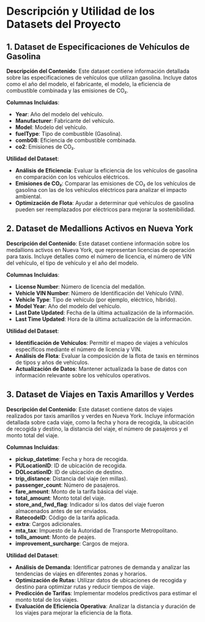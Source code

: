 # Descripción y Utilidad de los Datasets del Proyecto

## 1. Dataset de Especificaciones de Vehículos de Gasolina
**Descripción del Contenido**: Este dataset contiene información detallada sobre las especificaciones de vehículos que utilizan gasolina. Incluye datos como el año del modelo, el fabricante, el modelo, la eficiencia de combustible combinada y las emisiones de CO₂.

**Columnas Incluidas**:
- **Year**: Año del modelo del vehículo.
- **Manufacturer**: Fabricante del vehículo.
- **Model**: Modelo del vehículo.
- **fuelType**: Tipo de combustible (Gasolina).
- **comb08**: Eficiencia de combustible combinada.
- **co2**: Emisiones de CO₂.

**Utilidad del Dataset**:
- **Análisis de Eficiencia**: Evaluar la eficiencia de los vehículos de gasolina en comparación con los vehículos eléctricos.
- **Emisiones de CO₂**: Comparar las emisiones de CO₂ de los vehículos de gasolina con las de los vehículos eléctricos para analizar el impacto ambiental.
- **Optimización de Flota**: Ayudar a determinar qué vehículos de gasolina pueden ser reemplazados por eléctricos para mejorar la sostenibilidad.

## 2. Dataset de Medallions Activos en Nueva York
**Descripción del Contenido**: Este dataset contiene información sobre los medallions activos en Nueva York, que representan licencias de operación para taxis. Incluye detalles como el número de licencia, el número de VIN del vehículo, el tipo de vehículo y el año del modelo.

**Columnas Incluidas**:
- **License Number**: Número de licencia del medallón.
- **Vehicle VIN Number**: Número de Identificación del Vehículo (VIN).
- **Vehicle Type**: Tipo de vehículo (por ejemplo, eléctrico, híbrido).
- **Model Year**: Año del modelo del vehículo.
- **Last Date Updated**: Fecha de la última actualización de la información.
- **Last Time Updated**: Hora de la última actualización de la información.

**Utilidad del Dataset**:
- **Identificación de Vehículos**: Permitir el mapeo de viajes a vehículos específicos mediante el número de licencia y VIN.
- **Análisis de Flota**: Evaluar la composición de la flota de taxis en términos de tipos y años de vehículos.
- **Actualización de Datos**: Mantener actualizada la base de datos con información relevante sobre los vehículos operativos.

## 3. Dataset de Viajes en Taxis Amarillos y Verdes
**Descripción del Contenido**: Este dataset contiene datos de viajes realizados por taxis amarillos y verdes en Nueva York. Incluye información detallada sobre cada viaje, como la fecha y hora de recogida, la ubicación de recogida y destino, la distancia del viaje, el número de pasajeros y el monto total del viaje.

**Columnas Incluidas**:
- **pickup_datetime**: Fecha y hora de recogida.
- **PULocationID**: ID de ubicación de recogida.
- **DOLocationID**: ID de ubicación de destino.
- **trip_distance**: Distancia del viaje (en millas).
- **passenger_count**: Número de pasajeros.
- **fare_amount**: Monto de la tarifa básica del viaje.
- **total_amount**: Monto total del viaje.
- **store_and_fwd_flag**: Indicador si los datos del viaje fueron almacenados antes de ser enviados.
- **RatecodeID**: Código de la tarifa aplicada.
- **extra**: Cargos adicionales.
- **mta_tax**: Impuesto de la Autoridad de Transporte Metropolitano.
- **tolls_amount**: Monto de peajes.
- **improvement_surcharge**: Cargos de mejora.

**Utilidad del Dataset**:
- **Análisis de Demanda**: Identificar patrones de demanda y analizar las tendencias de viajes en diferentes zonas y horarios.
- **Optimización de Rutas**: Utilizar datos de ubicaciones de recogida y destino para optimizar rutas y reducir tiempos de viaje.
- **Predicción de Tarifas**: Implementar modelos predictivos para estimar el monto total de los viajes.
- **Evaluación de Eficiencia Operativa**: Analizar la distancia y duración de los viajes para mejorar la eficiencia de la flota.
